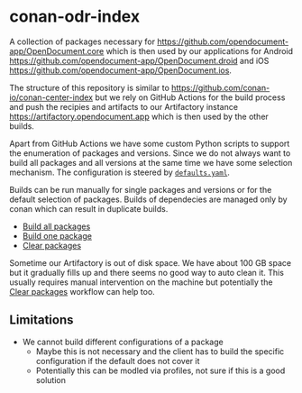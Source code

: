 # conan-odr-index

A collection of packages necessary for https://github.com/opendocument-app/OpenDocument.core which is then used by our applications for Android https://github.com/opendocument-app/OpenDocument.droid and iOS https://github.com/opendocument-app/OpenDocument.ios.

The structure of this repository is similar to https://github.com/conan-io/conan-center-index but we rely on GitHub Actions for the build process and push the recipies and artifacts to our Artifactory instance https://artifactory.opendocument.app which is then used by the other builds.

Apart from GitHub Actions we have some custom Python scripts to support the enumeration of packages and versions. Since we do not always want to build all packages and all versions at the same time we have some selection mechanism. The configuration is steered by [`defaults.yaml`](./defaults.yaml).

Builds can be run manually for single packages and versions or for the default selection of packages. Builds of dependecies are managed only by conan which can result in duplicate builds.

- [Build all packages](https://github.com/opendocument-app/conan-odr-index/actions/workflows/build_all.yml)
- [Build one package](https://github.com/opendocument-app/conan-odr-index/actions/workflows/build_one.yml)
- [Clear packages](https://github.com/opendocument-app/conan-odr-index/actions/workflows/remove.yml)

Sometime our Artifactory is out of disk space. We have about 100 GB space but it gradually fills up and there seems no good way to auto clean it. This usually requires manual intervention on the machine but potentially the [Clear packages](https://github.com/opendocument-app/conan-odr-index/actions/workflows/remove.yml) workflow can help too.

## Limitations

- We cannot build different configurations of a package
  - Maybe this is not necessary and the client has to build the specific configuration if the default does not cover it
  - Potentially this can be modled via profiles, not sure if this is a good solution
